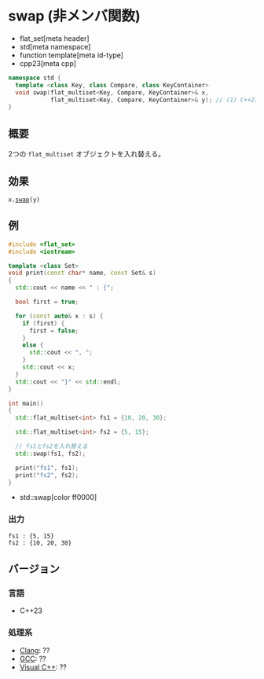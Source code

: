 # swap (非メンバ関数)
* flat_set[meta header]
* std[meta namespace]
* function template[meta id-type]
* cpp23[meta cpp]

```cpp
namespace std {
  template <class Key, class Compare, class KeyContainer>
  void swap(flat_multiset<Key, Compare, KeyContainer>& x,
            flat_multiset<Key, Compare, KeyContainer>& y); // (1) C++23
}
```

## 概要
2つの `flat_multiset` オブジェクトを入れ替える。


## 効果
`x.`[`swap`](swap.md)`(y)`


## 例
```cpp example
#include <flat_set>
#include <iostream>

template <class Set>
void print(const char* name, const Set& s)
{
  std::cout << name << " : {";

  bool first = true;

  for (const auto& x : s) {
    if (first) {
      first = false;
    }
    else {
      std::cout << ", ";
    }
    std::cout << x;
  }
  std::cout << "}" << std::endl;
}

int main()
{
  std::flat_multiset<int> fs1 = {10, 20, 30};

  std::flat_multiset<int> fs2 = {5, 15};

  // fs1とfs2を入れ替える
  std::swap(fs1, fs2);

  print("fs1", fs1);
  print("fs2", fs2);
}
```
* std::swap[color ff0000]

### 出力
```
fs1 : {5, 15}
fs2 : {10, 20, 30}
```


## バージョン
### 言語
- C++23

### 処理系
- [Clang](/implementation.md#clang): ??
- [GCC](/implementation.md#gcc): ??
- [Visual C++](/implementation.md#visual_cpp): ??
